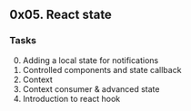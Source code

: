 ## 0x05. React state
### Tasks
0. Adding a local state for notifications
1. Controlled components and state callback
2. Context
3. Context consumer & advanced state
4. Introduction to react hook